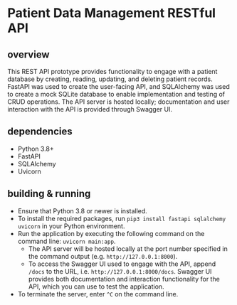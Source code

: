 # Patient Data Management RESTful API

## overview
This REST API prototype provides functionality to engage with a patient database by creating, reading, updating, and deleting patient records. FastAPI was used to create the user-facing API, and SQLAlchemy was used to create a mock SQLite database to enable implementation and testing of CRUD operations. The API server is hosted locally; documentation and user interaction with the API is provided through Swagger UI.

## dependencies
- Python 3.8+
- FastAPI
- SQLAlchemy
- Uvicorn

## building & running
* Ensure that Python 3.8 or newer is installed.
* To install the required packages, run `pip3 install fastapi sqlalchemy uvicorn` in your Python environment.
* Run the application by executing the following command on the command line: `uvicorn main:app`.
  * The API server will be hosted locally at the port number specified in the command output (e.g. `http://127.0.0.1:8000`).
  * To access the Swagger UI used to engage with the API, append `/docs` to the URL, i.e. `http://127.0.0.1:8000/docs`. Swagger UI provides both documentation and interaction functionality for the API, which you can use to test the application.
* To terminate the server, enter `^C` on the command line.
